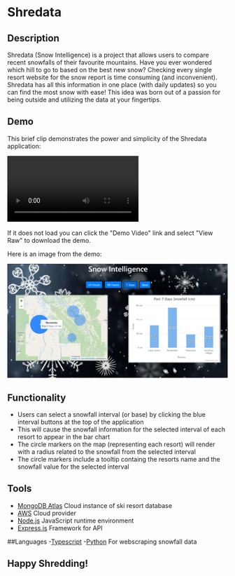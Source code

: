 # Shredata

## Description
Shredata (Snow Intelligence) is a project that allows users to compare recent snowfalls of their favourite mountains. Have you ever wondered which hill to go to based on the best new snow? Checking every single resort website for the snow report is time consuming (and inconvenient). Shredata has all this information in one place (with daily updates) so you can find the most snow with ease! This idea was born out of a passion for being outside and utilizing the data at your fingertips.

## Demo
This brief clip demonstrates the power and simplicity of the Shredata application:

![Demo Video](https://github.com/mchadds/Shredata/blob/master/imgs/Shredata%20Demo.mp4)

If it does not load you can click the "Demo Video" link and select "View Raw" to download the demo.

Here is an image from the demo: 

![Screenshot](https://github.com/mchadds/Shredata/blob/master/imgs/Screenshot.PNG)

## Functionality
- Users can select a snowfall interval (or base) by clicking the blue interval buttons at the top of the application
- This will cause the snowfall information for the selected interval of each resort to appear in the bar chart
- The circle markers on the map (representing each resort) will render with a radius related to the snowfall from the selected interval
- The circle markers include a tooltip containg the resorts name and the snowfall value for the selected interval

## Tools
- [MongoDB Atlas](https://www.mongodb.com/cloud/atlas) Cloud instance of ski resort database
- [AWS](https://aws.amazon.com/) Cloud provider
- [Node.js](https://nodejs.org/en/) JavaScript runtime environment
- [Express.js](https://expressjs.com/) Framework for API

##Languages
-[Typescript](https://www.typescriptlang.org/)
-[Python](https://www.python.org/) For webscraping snowfall data


## Happy Shredding!
